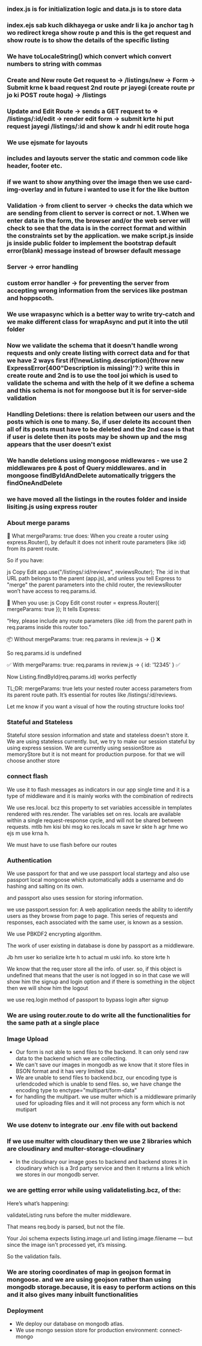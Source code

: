 ### index.js is for initialization logic and data.js is to store data

### index.ejs sab kuch dikhayega or uske andr li ka jo anchor tag h wo redirect krega show route p and this is the get request and show route is to show the details of the specific listing

### We have toLocaleString() which convert which convert numbers to string with commas

### Create and New route Get request to -> /listings/new -> Form -> Submit krne k baad request 2nd route pr jayegi (create route pr jo ki POST route hoga) -> /listings

### Update and Edit Route -> sends a GET request to => /listings/:id/edit -> render edit form -> submit krte hi put request jayegi /listings/:id and show k andr hi edit route hoga

### We use ejsmate for layouts

### includes and layouts server the static and common code like header, footer etc.

### if we want to show anything over the image then we use card-img-overlay and in future i wanted to use it for the like button

### Validation -> from client to server -> checks the data which we are sending from client to server is correct or not. 1.When we enter data in the form, the browser and/or the web server will check to see that the data is in the correct format and within the constraints set by the application. we make script.js inside js inside public folder to implement the bootstrap default error(blank) message instead of browser default message
### Server -> error handling

### custom error handler -> for preventing the server from accepting wrong information from the services like postman and hoppscoth.

### We use wrapasync which is a better way to write try-catch and we make different class for wrapAsync and put it into the util folder

### Now we validate the schema that it doesn't handle wrong requests and only create listing with correct data and for that we have 2 ways first if(!newListing.description){throw new ExpressError(400"Description is missing)'?:} write this in create route and 2nd is to use the tool joi which is used to validate the schema and with the help of it we define a schema and this schema is not for mongoose but it is for server-side validation

### Handling Deletions: there is relation between our users and the posts which is one to many. So, if user delete its account then all of its posts must have to be deleted and the 2nd case is that if user is delete then its posts may be shown up and the msg appears that the user doesn't exist 

### We handle deletions using mongoose midlewares - we use 2 middlewares pre & post of Query middlewares. and in mongoose findByIdAndDelete automatically triggers the findOneAndDelete

### we have moved all the listings in the routes folder and inside lisiting.js using express router
 
### About merge params
🚀 What mergeParams: true does:
When you create a router using express.Router(), by default it does not inherit route parameters (like :id) from its parent route.

So if you have:

js
Copy
Edit
app.use("/listings/:id/reviews", reviewsRouter);
The :id in that URL path belongs to the parent (app.js), and unless you tell Express to "merge" the parent parameters into the child router, the reviewsRouter won’t have access to req.params.id.

🔧 When you use:
js
Copy
Edit
const router = express.Router({ mergeParams: true });
It tells Express:

“Hey, please include any route parameters (like :id) from the parent path in req.params inside this router too.”

📦 Without mergeParams: true:
req.params in review.js → {} ❌

So req.params.id is undefined

✅ With mergeParams: true:
req.params in review.js → { id: '12345' } ✅

Now Listing.findById(req.params.id) works perfectly

TL;DR:
mergeParams: true lets your nested router access parameters from its parent route path. It’s essential for routes like /listings/:id/reviews.

Let me know if you want a visual of how the routing structure looks too!

### Stateful and Stateless

Stateful store session information and state and stateless doesn't store it.
We are using stateless currently. but, we try to make our session stateful by using express session.
We are currently using sessionStore as memoryStore but it is not meant for production purpose. for that we will choose another store

### connect flash
We use it to flash messages as indicators in our app single time and it is a type of middleware and it is mainly works with the combination of redirects

We use res.local. bcz this property to set variables accessible in templates rendered with res.render. The variables set on res. locals are available within a single request-response cycle, and will not be shared between requests. mtlb hm kisi bhi msg ko res.locals m save kr skte h agr hme wo ejs m use krna h.

We must have to use flash before our routes

### Authentication

We use passport for that and we use passport local startegy and also use passport local mongoose which automatically adds a username and do hashing and salting on its own.

and passport also uses session for storing information.

we use passport.session for: A web application needs the ability to identify users as they browse from page to page. This series of requests and responses, each associated with the same user, is known as a session.

We use PBKDF2 encrypting algorithm.

The work of user existing in database is done by passport as a middleware.

Jb hm user ko serialize krte h to actual m uski info. ko store krte h

We know that the req.user store all the info. of user. so, if this object is undefined that means that the user is not logged in so in that case we will show him the signup and login option and if there is something in the object then we will show him the logout

we use req.login method of passport to bypass login after signup

### We are using router.route to do write all the functionalities for the same path at a single place

### Image Upload
- Our form is not able to send files to the backend. It can only send raw data to the backend which we are collecting.
- We can't save our images in mongodb as we know that it store files in BSON format and it has very limited size.
- We are unable to send files to backend.bcz, our encoding type is urlendcoded which is unable to send files. so, we have change the encoding type to enctype="multipart/form-data"
- for handling the multipart. we use multer which is a middleware primarily used for uploading files and it will not process any form which is not mutipart

### We use dotenv to integrate our .env file with out backend 
### If we use multer with cloudinary then we use 2 libraries which are cloudinary and multer-storage-cloudinary
- In the cloudinary our image goes to backend and backend stores it in cloudinary which is a 3rd party service and then it returns a link which we stores in our mongodb server.

### we are getting error while  using validatelisting.bcz, of the:
 Here’s what’s happening:

validateListing runs before the multer middleware.

That means req.body is parsed, but not the file.

Your Joi schema expects listing.image.url and listing.image.filename — but since the image isn't processed yet, it’s missing.

So the validation fails.

### We are storing coordinates of map in geojson format in mongoose. and we are using geojson rather than using mongodb storage.because, it is easy to perform actions on this and it also gives many inbuilt functionalities

### Deployment
- We deploy our database on mongodb atlas.
- We use mongo session store for production environment: connect-mongo
